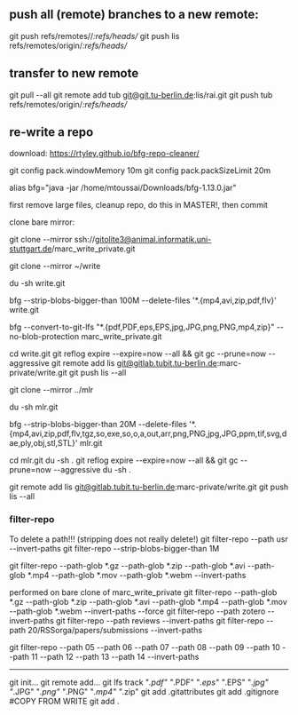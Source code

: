 

## push all (remote) branches to a new remote:

git push <new-remote> refs/remotes/<old-remote>/*:refs/heads/*
git push lis refs/remotes/origin/*:refs/heads/*

## transfer to new remote

git pull --all
git remote add tub git@git.tu-berlin.de:lis/rai.git
git push tub refs/remotes/origin/*:refs/heads/*


## re-write a repo

download:
https://rtyley.github.io/bfg-repo-cleaner/

git config pack.windowMemory 10m
git config pack.packSizeLimit 20m

alias bfg="java -jar /home/mtoussai/Downloads/bfg-1.13.0.jar"

first remove large files, cleanup repo, do this in MASTER!, then commit

clone bare mirror:

git clone --mirror ssh://gitolite3@animal.informatik.uni-stuttgart.de/marc_write_private.git


git clone --mirror ~/write

du -sh write.git

bfg --strip-blobs-bigger-than 100M --delete-files '*.{mp4,avi,zip,pdf,flv}' write.git

bfg --convert-to-git-lfs "*.{pdf,PDF,eps,EPS,jpg,JPG,png,PNG,mp4,zip}" --no-blob-protection marc_write_private.git

cd write.git
git reflog expire --expire=now --all && git gc --prune=now --aggressive
git remote add lis git@gitlab.tubit.tu-berlin.de:marc-private/write.git
git push lis --all


git clone --mirror ../mlr

du -sh mlr.git

bfg --strip-blobs-bigger-than 20M --delete-files '*.{mp4,avi,zip,pdf,flv,tgz,so,exe,so,o,a,out,arr,png,PNG,jpg,JPG,ppm,tif,svg,dae,ply,obj,stl,STL}' mlr.git

cd mlr.git
du -sh .
git reflog expire --expire=now --all && git gc --prune=now --aggressive
du -sh .

git remote add lis git@gitlab.tubit.tu-berlin.de:marc-private/write.git
git push lis --all

### filter-repo

To delete a path!!! (stripping does not really delete!)
git filter-repo --path usr --invert-paths
git filter-repo --strip-blobs-bigger-than 1M

git filter-repo --path-glob *.gz --path-glob *.zip --path-glob *.avi --path-glob *.mp4 --path-glob *.mov --path-glob *.webm --invert-paths

performed on bare clone of marc_write_private
git filter-repo --path-glob *.gz --path-glob *.zip --path-glob *.avi --path-glob *.mp4 --path-glob *.mov --path-glob *.webm --invert-paths --force
git filter-repo --path zotero  --invert-paths
git filter-repo --path reviews  --invert-paths
git filter-repo --path 20/RSSorga/papers/submissions --invert-paths

git filter-repo --path 05 --path 06 --path 07 --path 08 --path 09 --path 10 --path 11 --path 12 --path 13 --path 14 --invert-paths

----

git init...
git remote add...
git lfs track "*.pdf" "*.PDF" "*.eps" "*.EPS" "*.jpg" "*.JPG" "*.png" "*.PNG" "*.mp4" "*.zip"
git add .gitattributes
git add .gitignore #COPY FROM WRITE
git add .

